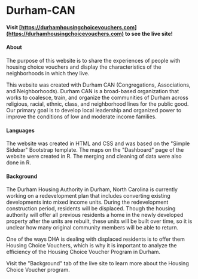# Durham-CAN

#### Visit [https://durhamhousingchoicevouchers.com](https://durhamhousingchoicevouchers.com) to see the live site!

#### About

The purpose of this website is to share the experiences of people with housing choice vouchers and display the characteristics of the neighborhoods in which they live.

This website was created with Durham CAN (Congregations, Associations, and Neighborhoods). Durham CAN is a broad-based organization that works to coalesce, train, and organize the communities of Durham across religious, racial, ethnic, class, and neighborhood lines for the public good. Our primary goal is to develop local leadership and organized power to improve the conditions of low and moderate income families.

#### Languages

The website was created in HTML and CSS and was based on the "Simple Sidebar" Bootstrap template. The maps on the "Dashboard" page of the website were created in R. The merging and cleaning of data were also done in R.

#### Background

The Durham Housing Authority in Durham, North Carolina is currently working on a redevelopment plan that includes converting existing developments into mixed income units. During the redevelopment construction period, residents will be displaced. Though the housing authority will offer all previous residents a home in the newly developed property after the units are rebuilt, these units will be built over time, so it is unclear how many original community members will be able to return.

One of the ways DHA is dealing with displaced residents is to offer them Housing Choice Vouchers, which is why it is important to analyze the efficiency of the Housing Choice Voucher Program in Durham.

Visit the "Background" tab of the live site to learn more about the Housing Choice Voucher program.


